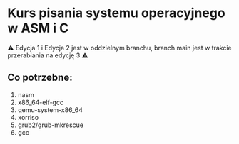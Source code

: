 # Kurs pisania systemu operacyjnego w ASM i C

⚠️ Edycja 1 i Edycja 2 jest w oddzielnym branchu, branch main jest w trakcie przerabiania na edycję 3 ⚠️

## Co potrzebne:
1. nasm
2. x86_64-elf-gcc
3. qemu-system-x86_64
4. xorriso
5. grub2/grub-mkrescue
6. gcc